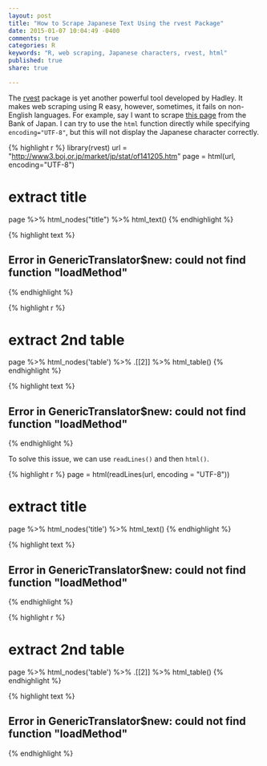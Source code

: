 ```yaml
---
layout: post
title: "How to Scrape Japanese Text Using the rvest Package"
date: 2015-01-07 10:04:49 -0400
comments: true
categories: R
keywords: "R, web scraping, Japanese characters, rvest, html"
published: true
share: true

---
```


The [rvest](https://github.com/hadley/rvest) package is yet another 
powerful tool developed by Hadley. It makes web scraping using R easy, however, sometimes, it fails on non-English languages. For example, say I want to scrape [this page](http://www3.boj.or.jp/market/jp/stat/of141205.htm) from the Bank of Japan. I can try to use the `html` function directly while specifying `encoding="UTF-8"`, but this will not display the Japanese character correctly.


{% highlight r %}
library(rvest)
url = "http://www3.boj.or.jp/market/jp/stat/of141205.htm"
page = html(url, encoding="UTF-8")

# extract title
page %>% html_nodes("title") %>% html_text()
{% endhighlight %}



{% highlight text %}
## Error in GenericTranslator$new: could not find function "loadMethod"
{% endhighlight %}



{% highlight r %}
# extract 2nd table
page %>% html_nodes('table') %>% .[[2]] %>% html_table()
{% endhighlight %}



{% highlight text %}
## Error in GenericTranslator$new: could not find function "loadMethod"
{% endhighlight %}

To solve this issue, we can use `readLines()` and then `html()`.

{% highlight r %}
page = html(readLines(url, encoding = "UTF-8"))

# extract title
page %>% html_nodes('title') %>% html_text()
{% endhighlight %}



{% highlight text %}
## Error in GenericTranslator$new: could not find function "loadMethod"
{% endhighlight %}



{% highlight r %}
# extract 2nd table
page %>% html_nodes('table') %>% .[[2]] %>% html_table()
{% endhighlight %}



{% highlight text %}
## Error in GenericTranslator$new: could not find function "loadMethod"
{% endhighlight %}

